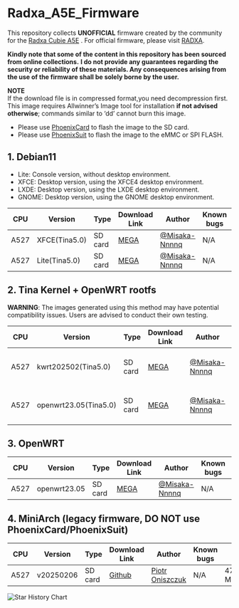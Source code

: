 # Radxa_A5E_Firmware
This repository collects **UNOFFICIAL** firmware created by the community for the [Radxa Cubie A5E](http://radxa.com/products/cubie/a5e) . For official firmware, please visit [RADXA](http://radxa.com/products/cubie/a5e).

**Kindly note that some of the content in this repository has been sourced from online collections.**
**I do not provide any guarantees regarding the security or reliability of these materials. Any consequences arising from the use of the firmware shall be solely borne by the user.**

**NOTE** \
If the download file is in compressed format,you need decompression first. \
This image requires Allwinner’s Image tool for installation **if not advised otherwise**; commands similar to ‘dd’ cannot burn this image.
- Please use [PhoenixCard](https://dl.radxa.com/tools/windows/PhoenixCard_V4.3.1.zip) to flash the image to the SD card.
- Please use [PhoenixSuit](https://dl.radxa.com/tools/windows/PhoenixSuit_V2.0.4.zip) to flash the image to the eMMC or SPI FLASH. 


## 1. Debian11
- Lite: Console version, without desktop environment.
- XFCE: Desktop version, using the XFCE4 desktop environment.
- LXDE: Desktop version, using the LXDE desktop environment.
- GNOME: Desktop version, using the GNOME desktop environment.


| CPU | Version | Type | Download Link | Author | Known bugs | SHA256 | Source |
| --- | --- | --- | --- | --- | --- | --- | --- |
| A527 | XFCE(Tina5.0) | SD card | [MEGA](https://mega.nz/file/MLt3WKbC#d_hHfRL6DeKzfrb1PwtSLdyzuPiqq4S9vMAspfnPXpU) | [@Misaka-Nnnnq](https://github.com/Misaka-Nnnnq) | N/A | e40b622aee0d367a539a29e68ba63467b333e0119dd9a677ee2d63518e193c8e radxa_a5e_a527_debian11_xfce_unofficial_sdcard_rev4.7z | [Tina](https://linux-sunxi.org/Radxa_Cubie_A5E) |
| A527 | Lite(Tina5.0) | SD card | [MEGA](https://mega.nz/file/ZTMTjApZ#_R1njEa6qoQHu5YteaePQr1nvnpuT22m3m3TZhdN7Aw) | [@Misaka-Nnnnq](https://github.com/Misaka-Nnnnq) | N/A | 144552c73e6175e4bda1e7abd59bce2530295b267130f0ea118c66621a2b8390 radxa_a5e_a527_debian11_lite_unofficial_sdcard_rev4.7z | [Tina](https://linux-sunxi.org/Radxa_Cubie_A5E) |


## 2. Tina Kernel + OpenWRT rootfs
**WARNING**: The images generated using this method may have potential compatibility issues. Users are advised to conduct their own testing.

| CPU | Version | Type | Download Link | Author | Known bugs | SHA256 | Source |
| --- | --- | --- | --- | --- | --- | --- | --- |
| A527 | kwrt202502(Tina5.0) | SD card | [MEGA](https://mega.nz/file/AeElnYxa#iM91UcXNBDcPB92AZw2sM2G_uKq95woO6XfV5IrqLoY) | [@Misaka-Nnnnq](https://github.com/Misaka-Nnnnq) | NO WIFI | 20c8689c88cfc1cfdb9923c83c3dceab8ce8f53797e5fa04d1a4b1e31c324923 radxa_a5e_a527_kwrt_unofficial_sdcard_rev4.7z | [Tina kernel](https://linux-sunxi.org/Radxa_Cubie_A5E) + [kwrt rootfs](https://openwrt.ai/) |
| A527 | openwrt23.05(Tina5.0) | SD card | [MEGA](https://mega.nz/file/4aUylSDJ#xpkGDii4rAiL9aO6aBqFn1DXpt40eEGspsxhFMnL8v0) | [@Misaka-Nnnnq](https://github.com/Misaka-Nnnnq) | NO WIFI | a3fdd27336e2f75fd1c4bd529899f71d9c7df55e7e27169ea7a087df3b1c758d radxa_a5e_a527_openwrt_unofficial_sdcard_rev4.7z | [Tina kernel](https://linux-sunxi.org/Radxa_Cubie_A5E) + [openwrt rootfs](https://github.com/Misaka-Nnnnq/openwrt/tree/23.05-cubie-a5e) |

## 3. OpenWRT
| CPU | Version | Type | Download Link | Author | Known bugs | SHA256 | Source |
| --- | --- | --- | --- | --- | --- | --- | --- |
| A527 | openwrt23.05 | SD card | [MEGA](https://mega.nz/file/tbsDHKqS#OdIRNIA9_BI6GwKAd4x6ZGXZs1A9X-GobfMVbL0KjBg) | [@Misaka-Nnnnq](https://github.com/Misaka-Nnnnq) | N/A | 04cde37c9d86d5d7e0b0e3a055bed7ac81536fcfe4b8a1103cbe7f1595db3187 radxa_a5e_a527_openwrt23.05_opkernel_unofficial_sdcard_rev4.7z | [Github](https://github.com/Misaka-Nnnnq/openwrt/tree/23.05-cubie-a5e) |

## 4. MiniArch (legacy firmware, DO **NOT** use PhoenixCard/PhoenixSuit)
| CPU | Version | Type | Download Link | Author | Known bugs | SHA256 | Source |
| --- | --- | --- | --- | --- | --- | --- | --- |
| A527 | v20250206 | SD card | [Github](https://github.com/warpme/miniarch/releases/download/v20250206/MiniArch-20240715-6.12.12-board-a527.cubie_a5e-SD-Image.img.xz) | [Piotr Oniszczuk](https://github.com/warpme) | N/A | 47179db386ffa7f482f765e77b631518875f24343106c767c6235f411fa35d43 MiniArch-20240715-6.12.12-board-a527.cubie_a5e-SD-Image.img.xz | [Github](https://github.com/warpme/miniarch) |

<picture>
  <source
    media="(prefers-color-scheme: dark)"
    srcset="
      https://api.star-history.com/svg?repos=Misaka-Nnnnq/Radxa_A5E_Firmware&type=Date&theme=dark
    "
  />
  <source
    media="(prefers-color-scheme: light)"
    srcset="
      https://api.star-history.com/svg?repos=Misaka-Nnnnq/Radxa_A5E_Firmware&type=Date
    "
  />
  <img
    alt="Star History Chart"
    src="https://api.star-history.com/svg?repos=Misaka-Nnnnq/Radxa_A5E_Firmware&type=Date"
  />
</picture>
